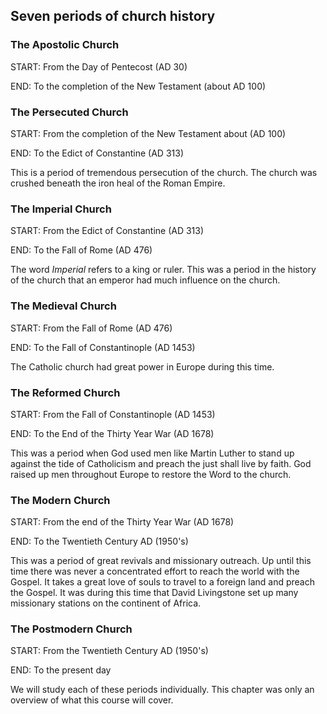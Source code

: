 ## Seven periods of church history

### The Apostolic Church

START: From the Day of Pentecost (AD 30)

END: To the completion of the New Testament (about AD 100)

### The Persecuted Church

START: From the completion of the New Testament about (AD 100)

END: To the Edict of Constantine (AD 313)

This is a period of tremendous persecution of the church. The church was crushed beneath the iron heal of the Roman Empire.

### The Imperial Church

START: From the Edict of Constantine (AD 313)

END: To the Fall of Rome (AD 476)

The word _Imperial_ refers to a king or ruler. This was a period in the history of the church that an emperor had much influence on the church.

### The Medieval Church

START: From the Fall of Rome (AD 476)

END: To the Fall of Constantinople (AD 1453)

The Catholic church had great power in Europe during this time.

### The Reformed Church

START: From the Fall of Constantinople (AD 1453)

END: To the End of the Thirty Year War (AD 1678)

This was a period when God used men like Martin Luther to stand up against the tide of Catholicism and preach the just shall live by faith. God raised up men throughout Europe to restore the Word to the church.

### The Modern Church

START: From the end of the Thirty Year War (AD 1678)

END: To the Twentieth Century AD (1950's)

This was a period of great revivals and missionary outreach. Up until this time there was never a concentrated effort to reach the world with the Gospel. It takes a great love of souls to travel to a foreign land and preach the Gospel. It was during this time that David Livingstone set up many missionary stations on the continent of Africa.

### The Postmodern Church

START: From the Twentieth Century AD (1950's)

END: To the present day

We will study each of these periods individually. This chapter was only an overview of what this course will cover.
